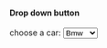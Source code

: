 <!DOCTYPE html>
<html lang="en">
<head>
    <meta charset="UTF-8">
    <meta name="viewport" content="width=device-width, initial-scale=1.0">
    <title>Document</title>
</head>
<body>
    <h4> Drop down button</h4>
    <lable for ="cars">choose a car:</lable>
    <select id="cars" name="cars">
        <option value="bmw">Bmw</option>
        <option value="benz">Benz</option>
        <option value="volva">Volva</option>
        <option value="scoda">Scoda</option>
    </select>
</body>
</html>
